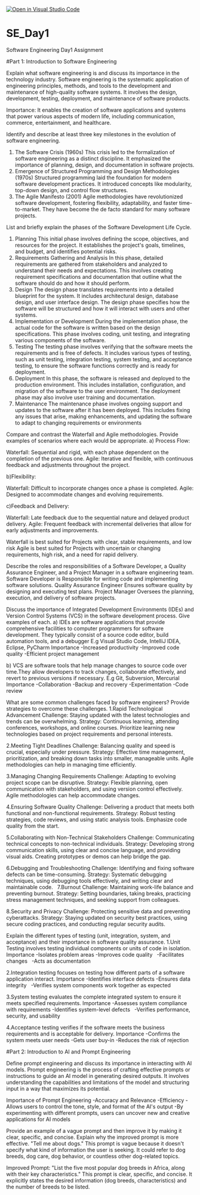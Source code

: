 [![Open in Visual Studio Code](https://classroom.github.com/assets/open-in-vscode-2e0aaae1b6195c2367325f4f02e2d04e9abb55f0b24a779b69b11b9e10269abc.svg)](https://classroom.github.com/online_ide?assignment_repo_id=15568800&assignment_repo_type=AssignmentRepo)
# SE_Day1
Software Engineering Day1 Assignment

#Part 1: Introduction to Software Engineering

Explain what software engineering is and discuss its importance in the technology industry.
Software engineering is the systematic application
of engineering principles, methods, and tools to the development and maintenance of
high-quality software systems. It involves the design, development, testing,
deployment, and maintenance of software products.

Importance:
It enables the creation of software applications and systems
that power various aspects of modern life, including communication, commerce,
entertainment, and healthcare.

Identify and describe at least three key milestones in the evolution of software engineering.
1. The Software Crisis (1960s)
   This crisis led to the formalization of software engineering as a distinct discipline.
   It emphasized the importance of planning, design, and documentation in software projects.
2. Emergence of Structured Programming and Design Methodologies (1970s)
   Structured programming laid the foundation for modern software development practices.
   It introduced concepts like modularity, top-down design, and control flow structures.
3. The Agile Manifesto (2001)
   Agile methodologies have revolutionized software development, fostering flexibility, adaptability,
   and faster time-to-market. They have become the de facto standard for many software projects.

List and briefly explain the phases of the Software Development Life Cycle.
1. Planning
   This initial phase involves defining the scope, objectives, and resources for the project.
   It establishes the project's goals, timelines, and budget, and identifies potential risks.
2. Requirements Gathering and Analysis
   In this phase, detailed requirements are gathered from stakeholders and analyzed to understand their needs and expectations.
   This involves creating requirement specifications and documentation that 
   outline what the software should do and how it should perform.
3. Design
   The design phase translates requirements into a detailed blueprint for the system. It includes architectural design,
   database design, and user interface design. The design phase specifies how the software will be
   structured and how it will interact with users and other systems.
4. Implementation or Development
   During the implementation phase, the actual code for the software is written based on the design specifications.
   This phase involves coding, unit testing, and integrating various components of the software.
5. Testing
   The testing phase involves verifying that the software meets the requirements and is free of defects.
   It includes various types of testing, such as unit testing, integration testing, system testing,
   and acceptance testing, to ensure the software functions correctly and is ready for deployment.
6. Deployment
   In this phase, the software is released and deployed to the production environment. This includes installation,
   configuration, and migration of the software to the user environment. The deployment phase may also
   involve user training and documentation.
7. Maintenance
   The maintenance phase involves ongoing support and updates to the software after it has been deployed.
   This includes fixing any issues that arise, making enhancements, and updating the software
   to adapt to changing requirements or environments

Compare and contrast the Waterfall and Agile methodologies. Provide examples of scenarios where each would be appropriate.
a) Process Flow:

Waterfall: Sequential and rigid, with each phase dependent on the completion of the previous one.
Agile: Iterative and flexible, with continuous feedback and adjustments throughout the project.

b)Flexibility:

Waterfall: Difficult to incorporate changes once a phase is completed.
Agile: Designed to accommodate changes and evolving requirements.

c)Feedback and Delivery:

Waterfall: Late feedback due to the sequential nature and delayed product delivery.
Agile: Frequent feedback with incremental deliveries that allow for early adjustments and improvements.

Waterfall is best suited for Projects with clear, stable requirements, and low risk
Agile is best suited for Projects with uncertain or changing requirements, high risk, and a need for rapid delivery.

Describe the roles and responsibilities of a Software Developer, a Quality Assurance Engineer, and a Project Manager in a software engineering team.
Software Developer is Responsible for writing code and implementing software solutions.
Quality Assurance Engineer Ensures software quality by designing and executing test plans.
Project Manager Oversees the planning, execution, and delivery of software projects.

Discuss the importance of Integrated Development Environments (IDEs) and Version Control Systems (VCS) in the software development process. Give examples of each.
a) IDEs are software applications that provide comprehensive facilities to computer programmers for software development.
   They typically consist of a source code editor, build automation tools, and a debugger E.g Visual Studio Code, IntelliJ IDEA, Eclipse, PyCharm
Importance
-Increased productivity
-Improved code quality
-Efficient project management

b) VCS are software tools that help manage changes to source code over time.They allow developers to track changes, 
   collaborate effectively, and revert to previous versions if necessary. E.g Git, Subversion, Mercurial
Importance
-Collaboration
-Backup and recovery
-Experimentation
-Code review


What are some common challenges faced by software engineers? Provide strategies to overcome these challenges.
1.Rapid Technological Advancement
Challenge: Staying updated with the latest technologies and trends can be overwhelming.
Strategy: Continuous learning, attending conferences, workshops, and online courses.
Prioritize learning new technologies based on project requirements and personal interests.

2.Meeting Tight Deadlines
Challenge: Balancing quality and speed is crucial, especially under pressure.
Strategy: Effective time management, prioritization, and breaking down tasks into smaller, manageable units.
Agile methodologies can help in managing time efficiently.

3.Managing Changing Requirements
Challenge: Adapting to evolving project scope can be disruptive.
Strategy: Flexible planning, open communication with stakeholders, and using version control effectively. 
Agile methodologies can help accommodate changes.

4.Ensuring Software Quality
Challenge: Delivering a product that meets both functional and non-functional requirements.
Strategy: Robust testing strategies, code reviews, and using static analysis tools. Emphasize code quality from the start.

5.Collaborating with Non-Technical Stakeholders
Challenge: Communicating technical concepts to non-technical individuals.
Strategy: Developing strong communication skills, using clear and concise language, and providing visual aids. Creating prototypes or demos can help bridge the gap.

6.Debugging and Troubleshooting
Challenge: Identifying and fixing software defects can be time-consuming.
Strategy: Systematic debugging techniques, using debugging tools effectively, and writing clear and maintainable code.
   
7.Burnout
Challenge: Maintaining work-life balance and preventing burnout.
Strategy: Setting boundaries, taking breaks, practicing stress management techniques, and seeking support from colleagues.

8.Security and Privacy
Challenge: Protecting sensitive data and preventing cyberattacks.
Strategy: Staying updated on security best practices, using secure coding practices, and conducting regular security audits.

Explain the different types of testing (unit, integration, system, and acceptance) and their importance in software quality assurance.
1.Unit Testing involves testing individual components or units of code in isolation.
Importance
-Isolates problem areas
-Improves code quality   
-Facilitates changes   
-Acts as documentation

2.Integration testing focuses on testing how different parts of a software application interact.
Importance
-Identifies interface defects
-Ensures data integrity   
-Verifies system components work together as expected

3.System testing evaluates the complete integrated system to ensure it meets specified requirements.
Importance
-Assesses system compliance with requirements
-Identifies system-level defects   
-Verifies performance, security, and usability

4.Acceptance testing verifies if the software meets the business requirements and is acceptable for delivery.
Importance
-Confirms the system meets user needs
-Gets user buy-in
-Reduces the risk of rejection

#Part 2: Introduction to AI and Prompt Engineering


Define prompt engineering and discuss its importance in interacting with AI models.
Prompt engineering is the process of crafting effective prompts or instructions to guide an AI model in generating desired outputs.
It involves understanding the capabilities and limitations of the model and structuring input in a way that maximizes its potential.

Importance of Prompt Engineering
-Accuracy and Relevance
-Efficiency
-Allows users to control the tone, style, and format of the AI's output
-By experimenting with different prompts, users can uncover new and creative applications for AI models


Provide an example of a vague prompt and then improve it by making it clear, specific, and concise. Explain why the improved prompt is more effective.
"Tell me about dogs."
This prompt is vague because it doesn't specify what kind of information the user is seeking. It could refer to dog breeds, dog care, dog behavior, or countless other dog-related topics.

Improved Prompt:
"List the five most popular dog breeds in Africa, along with their key characteristics."
This prompt is clear, specific, and concise. It explicitly states the desired information (dog breeds, characteristics) and the number of breeds to be listed.




